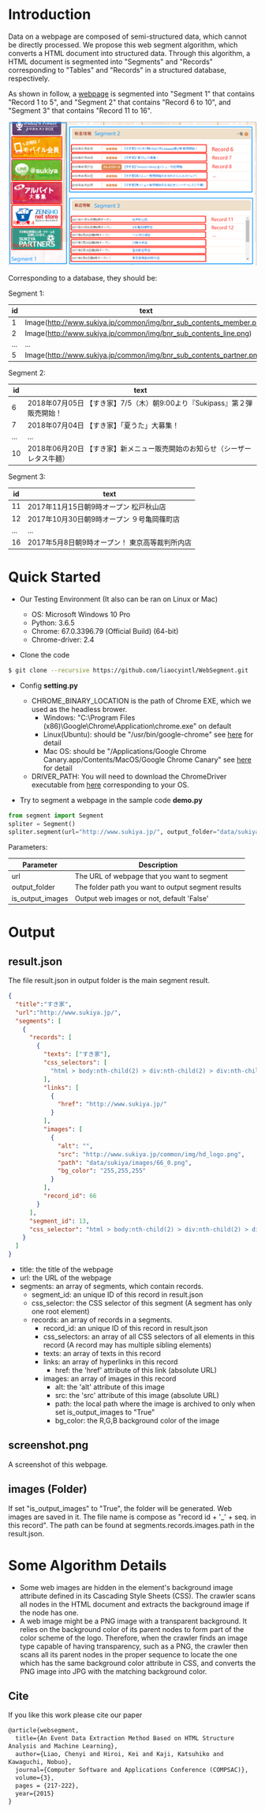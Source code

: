 Introduction
======

Data on a webpage are composed of semi-structured data, which cannot be directly processed.
We propose this web segment algorithm, which converts a HTML document into structured data.
Through this algorithm, a HTML document is segmented into "Segments" and "Records" corresponding to "Tables" and "Records" in a structured database, respectively.

As shown in follow, a [webpage](http://www.sukiya.jp/) is segmented into "Segment 1" that contains "Record 1 to 5",
and "Segment 2" that contains "Record 6 to 10", and "Segment 3" that contains "Record 11 to 16".

![An Example of Web Segment](imgs/aecfc3c8.png)

Corresponding to a database, they should be:

Segment 1:

|  id  |  text  |
| ---- | ---- |
|  1  |  Image(http://www.sukiya.jp/common/img/bnr_sub_contents_member.png) |
|  2  |  Image(http://www.sukiya.jp/common/img/bnr_sub_contents_line.png)  |
|  ...  |  ...  |
|  5  |  Image(http://www.sukiya.jp/common/img/bnr_sub_contents_partner.png)  |

Segment 2:

|  id  |  text  |
| ---- | ---- |
|  6  |  2018年07月05日	 【すき家】7/5（木）朝9:00より『Sukipass』第２弾 販売開始！ |
|  7  |  2018年07月04日	 【すき家】「夏うた」大募集！  |
|  ...  |  ...  |
|  10  |  2018年06月20日 【すき家】新メニュー販売開始のお知らせ（シーザーレタス牛麺）  |

Segment 3:

|  id  |  text  |
| ---- | ---- |
|  11  |  2017年11月15日朝9時オープン	松戸秋山店 |
|  12  |  2017年10月30日朝9時オープン	９号亀岡篠町店 |
|  ...  |  ... |
|  16  | 2017年5月8日朝9時オープン！	東京高等裁判所内店  |


Quick Started
======

- Our Testing Environment (It also can be ran on Linux or Mac)
    - OS: Microsoft Windows 10 Pro
    - Python: 3.6.5
    - Chrome: 67.0.3396.79 (Official Build) (64-bit)
    - Chrome-driver: 2.4

- Clone the code

```bash
$ git clone --recursive https://github.com/liaocyintl/WebSegment.git
```

- Config **setting.py**
    - CHROME_BINARY_LOCATION is the path of Chrome EXE, which we used as the headless brower.
        - Windows: "C:\Program Files (x86)\Google\Chrome\Application\chrome.exe" on default
        - Linux(Ubuntu): should be "/usr/bin/google-chrome" see [here](https://qiita.com/shinsaka/items/37436e256c813d277d6d) for detail
        - Mac OS: should be "/Applications/Google Chrome Canary.app/Contents/MacOS/Google Chrome Canary" see [here](https://duo.com/decipher/driving-headless-chrome-with-python) for detail
    - DRIVER_PATH: You will need to download the ChromeDriver executable from [here](http://chromedriver.storage.googleapis.com/index.html?path=2.4/) corresponding to your OS.

- Try to segment a webpage in the sample code **demo.py**

```python
from segment import Segment
spliter = Segment()
spliter.segment(url="http://www.sukiya.jp/", output_folder="data/sukiya", is_output_images=True)
```

Parameters:

|  Parameter  |  Description  |
| ---- | ---- |
|  url  |  The URL of webpage that you want to segment |
|  output_folder  |  The folder path you want to output segment results  |
|  is_output_images  |  Output web images or not, default 'False' |


Output
========

## result.json

The file result.json in output folder is the main segment result.
```json
{
  "title":"すき家",
  "url":"http://www.sukiya.jp/",
  "segments": [
    {
      "records": [
        {
          "texts": ["すき家"],
          "css_selectors": [
            "html > body:nth-child(2) > div:nth-child(2) > div:nth-child(2) > div > div > div"
          ],
          "links": [
            {
              "href": "http://www.sukiya.jp/"
            }
          ],
          "images": [
            {
              "alt": "",
              "src": "http://www.sukiya.jp/common/img/hd_logo.png",
              "path": "data/sukiya/images/66_0.png",
              "bg_color": "255,255,255"
            }
          ],
          "record_id": 66
        }
      ],
      "segment_id": 13,
      "css_selector": "html > body:nth-child(2) > div:nth-child(2) > div:nth-child(2) > div > div"
    }
  ]
}
```

- title: the title of the webpage
- url: the URL of the webpage
- segments: an array of segments, which contain records.
    - segment_id: an unique ID of this record in result.json
    - css_selector: the CSS selector of this segment (A segment has only one root element)
    - records: an array of records in a segments.
        - record_id: an unique ID of this record in result.json
        - css_selectors: an array of all CSS selectors of all elements in this record (A record may has multiple sibling elements)
        - texts: an array of texts in this record
        - links: an array of hyperlinks in this record
            - href: the 'href' attribute of this link (absolute URL)
        - images: an array of images in this record
            - alt: the 'alt' attribute of this image
            - src: the 'src' attribute of this image (absolute URL)
            - path: the local path where the image is archived to only when set is_output_images to "True"
            - bg_color: the R,G,B background color of the image

## screenshot.png

A screenshot of this webpage.

## images (Folder)
If set "is_output_images" to "True", the folder will be generated.
Web images are saved in it.
The file name is compose as "record id + '_' + seq. in this record".
The path can be found at segments.records.images.path in the result.json.

Some Algorithm Details
========
- Some web images are hidden in the element's background image attribute defined in its Cascading Style Sheets (CSS). 
The crawler scans all nodes in the HTML document and extracts the background image if the node has one. 
- A web image might be a PNG image with a transparent background. 
It relies on the background color of its parent nodes to form part of the color scheme of the logo. 
Therefore, when the crawler finds an image type capable of having transparency, such as a PNG, the crawler then scans all its parent nodes in the proper sequence to locate the one which has the same background color attribute in CSS, and converts the PNG image into JPG with the matching background color. 


## Cite
If you like this work please cite our paper
```text
@article{websegment,
  title={An Event Data Extraction Method Based on HTML Structure Analysis and Machine Learning},
  author={Liao, Chenyi and Hiroi, Kei and Kaji, Katsuhiko and Kawaguchi, Nobuo},
  journal={Computer Software and Applications Conference (COMPSAC)},
  volume={3},
  pages = {217-222},
  year={2015}
}
```
